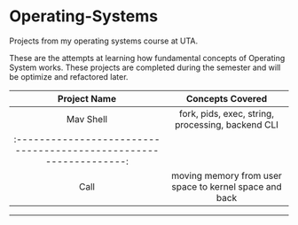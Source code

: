# Operating-Systems
Projects from my operating systems course at UTA.


These are the attempts at learning how fundamental concepts of Operating System works.
These projects are completed during the semester and will be optimize and refactored later.


|**Project Name** |		 **Concepts Covered**		   |
|:------------:|:-------------------------------------------------:|
|   Mav Shell  | fork, pids, exec, string, processing, backend CLI |
|:----------------------------------------------------------------:|
|   Call       | moving memory from user space to kernel space and back |
-------------------------------------------------------------------------
